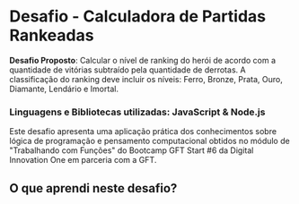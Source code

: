 # Desafio - Calculadora de Partidas Rankeadas

**Desafio Proposto**: Calcular o nível de ranking do herói de acordo com a quantidade de vitórias subtraído pela quantidade de derrotas. 
A classificação do ranking deve incluir os níveis: Ferro, Bronze, Prata, Ouro, Diamante, Lendário e Imortal.

### Linguagens e Bibliotecas utilizadas: JavaScript & Node.js

Este desafio apresenta uma aplicação prática dos conhecimentos sobre lógica de programação e pensamento computacional obtidos 
no módulo de "Trabalhando com Funções" do Bootcamp GFT Start #6 da Digital Innovation One em parceria com a GFT.

## O que aprendi neste desafio?

